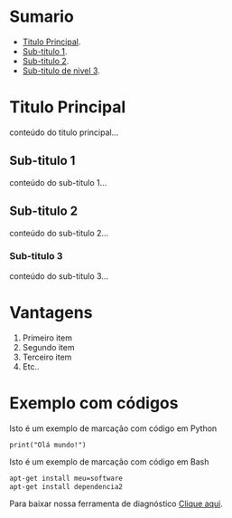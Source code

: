 # Sumario
- [Titulo Principal](#titulo-principal).
- [Sub-titulo 1](#subtitulo1).
- [Sub-titulo 2](#subtitulo2).
- [Sub-titulo de nivel 3](#subtitulo3).

# Titulo Principal
conteúdo do titulo principal...

 ## Sub-titulo 1
 conteúdo do sub-titulo 1...

  ## Sub-titulo 2
 conteúdo do sub-titulo 2...

  ### Sub-titulo 3
 conteúdo do sub-titulo 3...

 # Vantagens

 1. Primeiro item
 2. Segundo item
 3. Terceiro item
 4. Etc..

 # Exemplo com códigos

 Isto  é um exemplo de marcação com código em Python
 ```pytohn
print("Olá mundo!")
```

 Isto  é um exemplo de marcação com código em Bash
 ```bash
apt-get install meu=software
apt-get install dependencia2
```
Para baixar nossa ferramenta de diagnóstico [Clique aqui](https://site.com).




